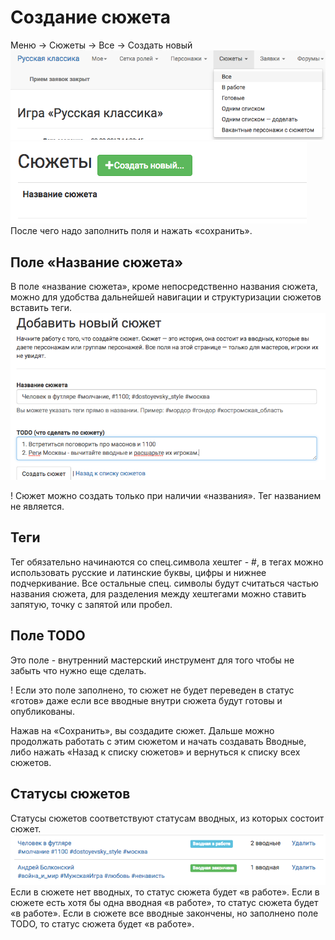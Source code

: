 # Создание сюжета
Меню → Сюжеты → Все → Создать новый
![creating-plot](plot-menu.png)
![creating-plot](creating-plot.png)
После чего надо заполнить поля и нажать «сохранить».

## Поле «Название сюжета»
В поле «название сюжета», кроме непосредственно названия сюжета, можно для удобства дальнейшей навигации и структуризации сюжетов вставить теги.
![Название сюжета](plot-add-form.png)

! Сюжет можно создать только при наличии «названия». Тег названием не является.


## Теги
Тег обязательно начинаются со спец.символа хештег - #,
в тегах можно использовать русские и латинские буквы, цифры и нижнее подчеркивание. Все остальные спец. символы будут считаться частью названия сюжета,
для разделения между хештегами можно ставить запятую, точку с запятой или пробел.

## Поле TODO
Это поле - внутренний мастерский инструмент для того чтобы не забыть что нужно еще сделать. 

! Если это поле заполнено, то сюжет не будет переведен в статус «готов» даже если все вводные внутри сюжета будут готовы и опубликованы.


Нажав на «Сохранить», вы создадите сюжет.
Дальше можно продолжать работать с этим сюжетом и начать создавать Вводные, либо нажать «Назад к списку сюжетов» и вернуться к списку всех сюжетов.

## Статусы сюжетов

Статусы сюжетов соответствуют статусам вводных, из которых состоит сюжет.
![Статусы сюжета](plot-status.png)
Если в сюжете нет вводных, то статус сюжета будет «в работе».
Если в сюжете есть хотя бы одна вводная «в работе», то статус сюжета будет «в работе».
Если в сюжете все вводные закончены, но заполнено поле TODO, то статус сюжета будет «в работе».
